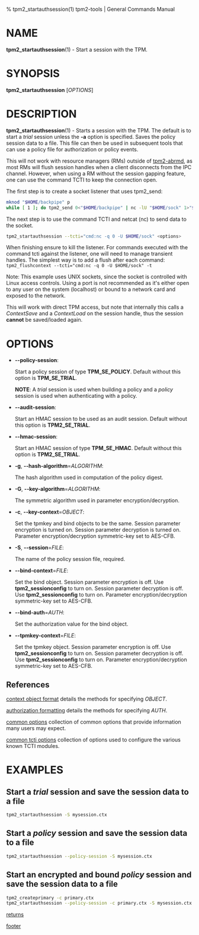 % tpm2_startauthsession(1) tpm2-tools | General Commands Manual

# NAME

**tpm2_startauthsession**(1) - Start a session with the TPM.

# SYNOPSIS

**tpm2_startauthsession** [*OPTIONS*]

# DESCRIPTION

**tpm2_startauthsession**(1) - Starts a session with the TPM. The default is to
start a *trial* session unless the **-a** option is specified. Saves the policy
session data to a file. This file can then be used in subsequent tools that can
use a policy file for authorization or policy events.

This will not work with resource managers (RMs) outside of
[tpm2-abrmd](https://github.com/tpm2-software/tpm2-abrmd), as most RMs will flush
session handles when a client disconnects from the IPC channel. However, when using
a RM without the session gapping feature, one can use the command TCTI to keep the
connection open.

The first step is to create a socket listener that uses tpm2\_send:
```bash
mknod "$HOME/backpipe" p
while [ 1 ]; do tpm2_send 0<"$HOME/backpipe" | nc -lU "$HOME/sock" 1>"$HOME/backpipe"; done;
```

The next step is to use the command TCTI and netcat (nc) to send data to the socket.
```bash
tpm2_startauthsession --tcti="cmd:nc -q 0 -U $HOME/sock" <options>
```

When finishing ensure to kill the listener. For commands executed with the command tcti against
the listener, one will need to manage transient handles. The simplest way is to add a flush
after each command: `tpm2_flushcontext --tcti="cmd:nc -q 0 -U $HOME/sock" -t`

Note: This example uses UNIX sockets, since the socket is controlled with Linux
access controls. Using a port is not recommended as it's either open to any user
on the system (localhost) or bound to a network card and exposed to the network.

This will work with direct TPM access, but note that internally this calls a
*ContextSave* and a *ContextLoad* on the session handle, thus the session
**cannot** be saved/loaded again.

# OPTIONS

  * **\--policy-session**:

    Start a policy session of type **TPM_SE_POLICY**. Default without this
    option is **TPM_SE_TRIAL**.

    **NOTE**: A *trial* session is used when building a policy and a *policy*
    session is used when authenticating with a policy.

  * **\--audit-session**:

    Start an HMAC session to be used as an audit session. Default without
    this option is **TPM2_SE_TRIAL**.

  * **\--hmac-session**:

    Start an HMAC session of type **TPM_SE_HMAC**. Default without this option
    is **TPM2_SE_TRIAL**.

  * **-g**, **\--hash-algorithm**=_ALGORITHM_:

    The hash algorithm used in computation of the policy digest.

  * **-G**, **\--key-algorithm**=_ALGORITHM_:

    The symmetric algorithm used in parameter encryption/decryption.

  * **-c**, **\--key-context**=_OBJECT_:

    Set the tpmkey and bind objects to be the same.
    Session parameter encryption is turned on.
    Session parameter decryption is turned on.
    Parameter encryption/decryption symmetric-key set to AES-CFB.

  * **-S**, **\--session**=_FILE_:

    The name of the policy session file, required.

  * **\--bind-context**=_FILE_:

    Set the bind object.
    Session parameter encryption is off. Use **tpm2_sessionconfig** to turn on.
    Session parameter decryption is off. Use **tpm2_sessionconfig** to turn on.
    Parameter encryption/decryption symmetric-key set to AES-CFB.

  * **\--bind-auth**=_AUTH_:

    Set the authorization value for the bind object.

  * **\--tpmkey-context**=_FILE_:

    Set the tpmkey object.
    Session parameter encryption is off. Use **tpm2_sessionconfig** to turn on.
    Session parameter decryption is off. Use **tpm2_sessionconfig** to turn on.
    Parameter encryption/decryption symmetric-key set to AES-CFB.

## References

[context object format](common/ctxobj.md) details the methods for specifying
_OBJECT_.

[authorization formatting](common/authorizations.md) details the methods for
specifying _AUTH_.

[common options](common/options.md) collection of common options that provide
information many users may expect.

[common tcti options](common/tcti.md) collection of options used to configure
the various known TCTI modules.
# EXAMPLES

## Start a *trial* session and save the session data to a file
```bash
tpm2_startauthsession -S mysession.ctx
```

## Start a *policy* session and save the session data to a file
```bash
tpm2_startauthsession --policy-session -S mysession.ctx
```

## Start an encrypted and bound *policy* session and save the session data to a file
```bash
tpm2_createprimary -c primary.ctx
tpm2_startauthsession --policy-session -c primary.ctx -S mysession.ctx
```

[returns](common/returns.md)

[footer](common/footer.md)
